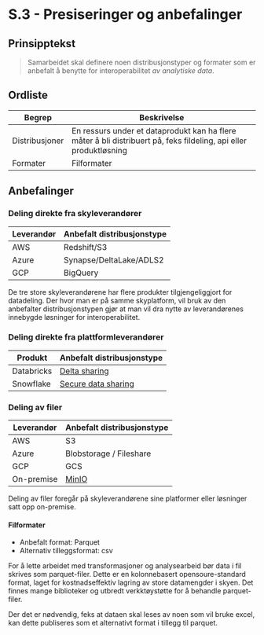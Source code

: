 # S.3 - Presiseringer og anbefalinger

## Prinsipptekst

> Samarbeidet skal definere noen distribusjonstyper og formater som er anbefalt å benytte for interoperabilitet *av analytiske data*.

## Ordliste

| Begrep | Beskrivelse | 
| ------- | ------- |
| Distribusjoner | En ressurs under et dataprodukt kan ha flere måter å bli distribuert på, feks fildeling, api eller produktløsning |
| Formater | Filformater |


## Anbefalinger

### Deling direkte fra skyleverandører

| Leverandør | Anbefalt distribusjonstype | 
| ------- | ------- |
| AWS | Redshift/S3 |
| Azure | Synapse/DeltaLake/ADLS2 |
| GCP | BigQuery |

De tre store skyleverandørene har flere produkter tilgjengeliggjort for datadeling. Der hvor man er på samme skyplatform, vil bruk av den anbefalter distribusjonstypen gjør at man vil dra  nytte av leverandørenes innebygde løsninger for interoperabilitet. 

### Deling direkte fra plattformleverandører

| Produkt | Anbefalt distribusjonstype | 
| ------- | ------- |
| Databricks | [Delta sharing](https://delta.io/sharing/) |
| Snowflake | [Secure data sharing](https://docs.snowflake.com/en/user-guide/data-sharing-intro) |


### Deling av filer

| Leverandør | Anbefalt distribusjonstype | 
| ------- | ------- |
| AWS | S3 |
| Azure | Blobstorage / Fileshare |
| GCP | GCS |
| On-premise| [MinIO](https://min.io/) | 

Deling av filer foregår på skyleverandørene sine platformer eller løsninger satt opp on-premise. 


#### Filformater

- Anbefalt format: Parquet
- Alternativ tilleggsformat: csv

For å lette arbeidet med transformasjoner og analysearbeid bør data i fil skrives som parquet-filer. Dette er en kolonnebasert opensoure-standard format, laget for kostnadseffektiv lagring av store datamengder i skyen. Det finnes mange biblioteker og utbredt verkktøystøtte for å behandle parquet-filer.

Der det er nødvendig, feks at dataen skal leses av noen som vil bruke excel, kan dette publiseres som et alternativt format i tillegg til parquet.
